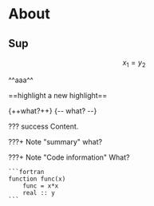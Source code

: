 # About

## Sup

$$
x_1 = y_2
$$

^^aaa^^

==highlight a new highlight==

{++what?++}
{-- what? --}

??? success
   Content.

???+ Note "summary"
    what?

???+ Note "Code information"
    What?

    ```fortran
    function func(x)
        func = x*x
        real :: y
    ```